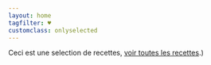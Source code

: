 ```yaml
---
layout: home
tagfilter: ♥
customclass: onlyselected
---
```

Ceci est une selection de recettes, [voir toutes les recettes]({{site.baseurl}}/).)

